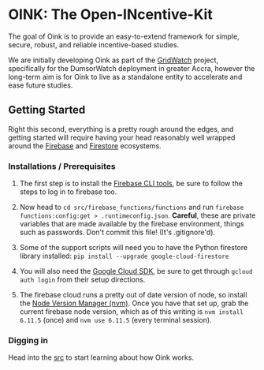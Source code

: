 # OINK: The Open-INcentive-Kit

The goal of Oink is to provide an easy-to-extend framework for simple, secure,
robust, and reliable incentive-based studies.

We are initially developing Oink as part of the [GridWatch](https://grid.watch)
project, specifically for the DumsorWatch deployment in greater Accra, however
the long-term aim is for Oink to live as a standalone entity to accelerate and
ease future studies.


## Getting Started

Right this second, everything is a pretty rough around the edges, and getting
started will require having your head reasonably well wrapped around the
[Firebase](https://firebase.google.com) and
[Firestore](https://firebase.google.com/docs/firestore/) ecosystems.

### Installations / Prerequisites

1. The first step is to install the [Firebase CLI tools](https://firebase.google.com/docs/cli/),
be sure to follow the steps to log in to firebase too.

2. Now head to `cd src/firebase_functions/functions` and run
`firebase functions:config:get > .runtimeconfig.json`. **Careful**, these are
private variables that are made available by the firebase environment, things
such as passwords. Don't commit this file! (It's .gitignore'd).

3. Some of the support scripts will need you to have the Python firestore
library installed: `pip install --upgrade google-cloud-firestore`

4. You will also need the [Google Cloud SDK](https://cloud.google.com/sdk/),
be sure to get through `gcloud auth login` from their setup directions.

5. The firebase cloud runs a pretty out of date version of node, so install
the [Node Version Manager (nvm)](https://github.com/creationix/nvm). Once you
have that set up, grab the current firebase node version, which as of this
writing is `nvm install 6.11.5` (once) and `nvm use 6.11.5` (every terminal
session).

### Digging in

Head into the [src](src/README.md) to start learning about how Oink works.
